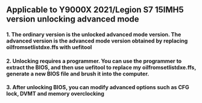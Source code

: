 ## Applicable to Y9000X 2021/Legion S7 15IMH5 version unlocking advanced mode
#### 1. The ordinary version is the unlocked advanced mode version. The advanced version is the advanced mode version obtained by replacing oilfromsetlistdxe.ffs with uefitool
#### 2. Unlocking requires a programmer. You can use the programmer to extract the BIOS, and then use uefitool to replace my oilfromsetlistdxe.ffs, generate a new BIOS file and brush it into the computer.
#### 3. After unlocking BIOS, you can modify advanced options such as CFG lock, DVMT and memory overclocking
